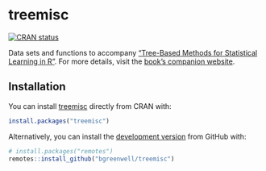 
<!-- README.md is generated from README.Rmd. Please edit that file -->

# treemisc

<!-- badges: start -->

[![CRAN
status](https://www.r-pkg.org/badges/version/treemisc)](https://CRAN.R-project.org/package=treemisc)
<!-- badges: end -->

Data sets and functions to accompany [“Tree-Based Methods for
Statistical Learning in
R”](https://www.routledge.com/Tree-Based-Methods-for-Statistical-Learning-in-R/Greenwell/p/book/9780367532468).
For more details, visit the [book’s companion
website](https://bgreenwell.github.io/treebook/).

## Installation

You can install [treemisc](https://cran.r-project.org/package=treemisc)
directly from CRAN with:

``` r
install.packages("treemisc")
```

Alternatively, you can install the [development
version](https://github.com/bgreenwell/treemisc) from GitHub with:

``` r
# install.packages("remotes")
remotes::install_github("bgreenwell/treemisc")
```
